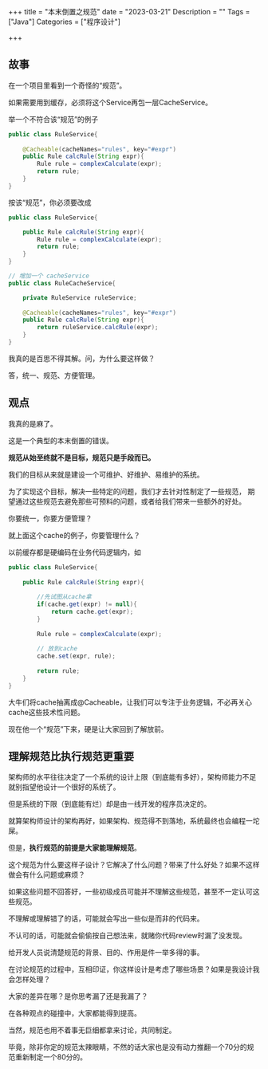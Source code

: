 +++
title = "本末倒置之规范"
date = "2023-03-21"
Description = ""
Tags = ["Java"]
Categories = ["程序设计"]

+++
## 故事
在一个项目里看到一个奇怪的“规范”。

如果需要用到缓存，必须将这个Service再包一层CacheService。

举一个不符合该“规范”的例子
```java
public class RuleService{
    
    @Cacheable(cacheNames="rules", key="#expr")
    public Rule calcRule(String expr){
        Rule rule = complexCalculate(expr);
        return rule;
    }
}
```
按该“规范”，你必须要改成
```java
public class RuleService{

    public Rule calcRule(String expr){
        Rule rule = complexCalculate(expr);
        return rule;
    }
}

// 增加一个 cacheService
public class RuleCacheService{

    private RuleService ruleService;
    
    @Cacheable(cacheNames="rules", key="#expr")
    public Rule calcRule(String expr){
        return ruleService.calcRule(expr);
    }
}
```
我真的是百思不得其解。问，为什么要这样做？

答，统一、规范、方便管理。

## 观点
我真的是麻了。

这是一个典型的本末倒置的错误。

**规范从始至终就不是目标，规范只是手段而已。**

我们的目标从来就是建设一个可维护、好维护、易维护的系统。

为了实现这个目标，解决一些特定的问题，我们才去针对性制定了一些规范，
期望通过这些规范去避免那些可预料的问题，或者给我们带来一些额外的好处。

你要统一，你要方便管理？

就上面这个cache的例子，你要管理什么？

以前缓存都是硬编码在业务代码逻辑内，如
```java
public class RuleService{
    
    public Rule calcRule(String expr){
    
        //先试图从cache拿
        if(cache.get(expr) != null){
            return cache.get(expr);
        }
        
        Rule rule = complexCalculate(expr);
        
        // 放到cache
        cache.set(expr, rule);
        
        return rule;
    }
}
```
大牛们将cache抽离成@Cacheable，让我们可以专注于业务逻辑，不必再关心cache这些技术性问题。

现在他一个“规范”下来，硬是让大家回到了解放前。

## 理解规范比执行规范更重要
架构师的水平往往决定了一个系统的设计上限（到底能有多好），架构师能力不足就别指望他设计一个很好的系统了。

但是系统的下限（到底能有烂）却是由一线开发的程序员决定的。

就算架构师设计的架构再好，如果架构、规范得不到落地，系统最终也会编程一坨屎。

但是，**执行规范的前提是大家能理解规范**。

这个规范为什么要这样子设计？它解决了什么问题？带来了什么好处？如果不这样做会有什么问题或麻烦？

如果这些问题不回答好，一些初级成员可能并不理解这些规范，甚至不一定认可这些规范。

不理解或理解错了的话，可能就会写出一些似是而非的代码来。

不认可的话，可能就会偷偷按自己想法来，就赌你代码review时漏了没发现。

给开发人员说清楚规范的背景、目的、作用是件一举多得的事。

在讨论规范的过程中，互相印证，你这样设计是考虑了哪些场景？如果是我设计我会怎样处理？

大家的差异在哪？是你思考漏了还是我漏了？

在各种观点的碰撞中，大家都能得到提高。

当然，规范也用不着事无巨细都拿来讨论，共同制定。

毕竟，除非你定的规范太辣眼睛，不然的话大家也是没有动力推翻一个70分的规范重新制定一个80分的。